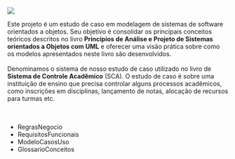 <img src='http://sca-oo.googlecode.com/files/papsuml3a-capa.jpg'>

Este projeto é um estudo de caso em modelagem de sistemas de software orientados a objetos. Seu objetivo é consolidar os principais conceitos teóricos descritos no livro <b>Princípios de Análise e Projeto de Sistemas orientados a Objetos com UML</b> e oferecer uma visão prática sobre como os modelos apresentados neste livro são desenvolvidos.<br>
<br>
Denominamos o sistema de nosso estudo de caso utilizado no livro de <b>Sistema de Controle Acadêmico</b> (SCA). O estudo de caso é sobre uma instituição de ensino que precisa controlar alguns processos acadêmicos, como inscrições em disciplinas, lançamento de notas, alocação de recursos para turmas etc.<br>
<br>
<br>
<ul><li>RegrasNegocio<br>
</li><li>RequisitosFuncionais<br>
</li><li>ModeloCasosUso<br>
</li><li>GlossarioConceitos